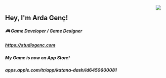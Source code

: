 <img align='right' src="https://github-readme-stats.vercel.app/api?username=ardagenc&show_icons=true">

## Hey, I'm Arda Genç! 
##### 🎮 Game Developer / Game Designer
##### https://studiogenc.com
##### My Game is now on App Store!
##### apps.apple.com/tr/app/katana-dash/id6450600081

<!--
**ardagenc/ardagenc** is a ✨ _special_ ✨ repository because its `README.md` (this file) appears on your GitHub profile.

Here are some ideas to get you started:

- 🔭 I’m currently working on ...
- 🌱 I’m currently learning ...
- 👯 I’m looking to collaborate on ...
- 🤔 I’m looking for help with ...
- 💬 Ask me about ...
- 📫 How to reach me: ...
- 😄 Pronouns: ...
- ⚡ Fun fact: ...
-->

